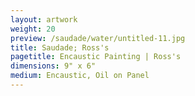 ```yaml
---
layout: artwork
weight: 20
preview: /saudade/water/untitled-11.jpg
title: Saudade; Ross's
pagetitle: Encaustic Painting | Ross's
dimensions: 9" x 6"
medium: Encaustic, Oil on Panel
---
```

